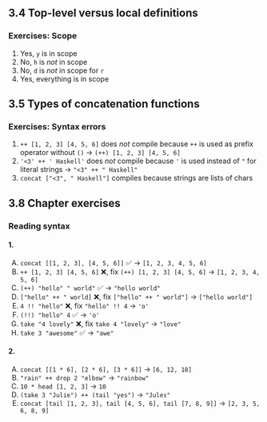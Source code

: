 ## 3.4 Top-level versus local definitions

### Exercises: Scope

1. Yes, `y` is in scope
1. No, `h` is _not_ in scope
1. No, `d` is _not_ in scope for `r`
1. Yes, everything is in scope

## 3.5 Types of concatenation functions

### Exercises: Syntax errors

1. `++ [1, 2, 3] [4, 5, 6]` does _not_ compile because `++` is used as prefix operator without `()` -> `(++) [1, 2, 3] [4, 5, 6]`
1. `'<3' ++ ' Haskell'` does _not_ compile because `'` is used instead of `"` for literal strings -> `"<3" ++ " Haskell"`
1. `concat ["<3", " Haskell"]` compiles because strings are lists of chars

## 3.8 Chapter exercises

### Reading syntax

#### 1.

<lettered>

1. `concat [[1, 2, 3], [4, 5, 6]]` ✅ -> `[1, 2, 3, 4, 5, 6]`
1. `++ [1, 2, 3] [4, 5, 6]` ❌, fix `(++) [1, 2, 3] [4, 5, 6]` -> `[1, 2, 3, 4, 5, 6]`
1. `(++) "hello" " world"` ✅ -> `"hello world"`
1. `["hello" ++ " world]` ❌, fix `["hello" ++ " world"]` -> `["hello world"]`
1. `4 !! "hello"` ❌, fix `"hello" !! 4` -> `'o'`
1. `(!!) "hello" 4` ✅ -> `'o'`
1. `take "4 lovely"` ❌, fix `take 4 "lovely"` -> `"love"`
1. `take 3 "awesome"` ✅ -> `"awe"`

</lettered>

#### 2.

<lettered>

1. `concat [[1 * 6], [2 * 6], [3 * 6]]` -> `[6, 12, 18]`
1. `"rain" ++ drop 2 "elbow"` -> `"rainbow"`
1. `10 * head [1, 2, 3]` -> `10`
1. `(take 3 "Julie") ++ (tail "yes")` -> `"Jules"`
1. `concat [tail [1, 2, 3], tail [4, 5, 6], tail [7, 8, 9]]` -> `[2, 3, 5, 6, 8, 9]`

</lettered>

<style type="text/css">
    lettered ol { list-style-type: upper-alpha; }
</style>
